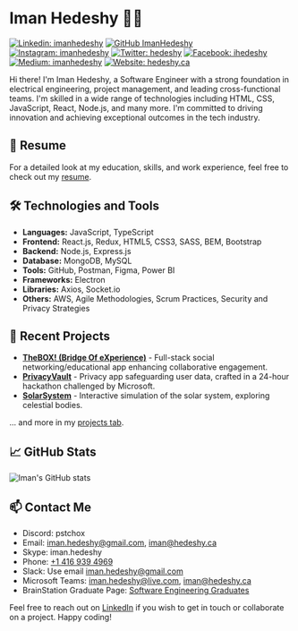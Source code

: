 # Iman Hedeshy :man_technologist:

[![Linkedin: imanhedeshy](https://img.shields.io/badge/-ImanHedeshy-blue?style=flat-square&logo=Linkedin&logoColor=white&link=https://www.linkedin.com/in/imanhedeshy/)](https://www.linkedin.com/in/imanhedeshy/)
[![GitHub ImanHedeshy](https://img.shields.io/github/followers/imanhedeshy?label=follow&style=social)](https://github.com/imanhedeshy)
[![Instagram: imanhedeshy](https://img.shields.io/badge/-imanhedeshy-%23E4405F?style=flat-square&logo=Instagram&logoColor=white&link=https://www.instagram.com/imanhedeshy/)](https://www.instagram.com/imanhedeshy/)
[![Twitter: hedeshy](https://img.shields.io/badge/-hedeshy-%231DA1F2?style=flat-square&logo=Twitter&logoColor=white&link=https://twitter.com/hedeshy)](https://twitter.com/hedeshy)
[![Facebook: ihedeshy](https://img.shields.io/badge/-ihedeshy-%231877F2?style=flat-square&logo=Facebook&logoColor=white&link=https://www.facebook.com/ihedeshy)](https://www.facebook.com/ihedeshy)
[![Medium: imanhedeshy](https://img.shields.io/badge/-imanhedeshy-black?style=flat-square&logo=Medium&logoColor=white&link=https://medium.com/@imanhedeshy)](https://medium.com/@imanhedeshy)
[![Website: hedeshy.ca](https://img.shields.io/badge/Website-hedeshy.ca-brightgreen?style=flat-square)](https://hedeshy.ca)

Hi there! I'm Iman Hedeshy, a Software Engineer with a strong foundation in electrical engineering, project management, and leading cross-functional teams. I'm skilled in a wide range of technologies including HTML, CSS, JavaScript, React, Node.js, and many more. I'm committed to driving innovation and achieving exceptional outcomes in the tech industry.

## :page_facing_up: Resume

For a detailed look at my education, skills, and work experience, feel free to check out my [resume](iman-hedeshy-resume.pdf).

## :hammer_and_wrench: Technologies and Tools
* **Languages:** JavaScript, TypeScript
* **Frontend:** React.js, Redux, HTML5, CSS3, SASS, BEM, Bootstrap
* **Backend:** Node.js, Express.js
* **Database:** MongoDB, MySQL
* **Tools:** GitHub, Postman, Figma, Power BI
* **Frameworks:** Electron
* **Libraries:** Axios, Socket.io
* **Others:** AWS, Agile Methodologies, Scrum Practices, Security and Privacy Strategies

## :seedling: Recent Projects

* [**TheBOX! (Bridge Of eXperience)**](link-to-project) - Full-stack social networking/educational app enhancing collaborative engagement.
* [**PrivacyVault**](link-to-project) - Privacy app safeguarding user data, crafted in a 24-hour hackathon challenged by Microsoft.
* [**SolarSystem**](link-to-project) - Interactive simulation of the solar system, exploring celestial bodies.

... and more in my [projects tab](https://github.com/imanhedeshy?tab=repositories).

## :chart_with_upwards_trend: GitHub Stats

![Iman's GitHub stats](https://github-readme-stats.vercel.app/api?username=imanhedeshy&show_icons=true&hide_title=true)

## :mailbox: Contact Me
* Discord: pstchox
* Email: [iman.hedeshy@gmail.com](mailto:iman.hedeshy@gmail.com), [iman@hedeshy.ca](mailto:iman@hedeshy.ca)
* Skype: iman.hedeshy
* Phone: [+1 416 939 4969](tel:+14169394969)
* Slack: Use email [iman.hedeshy@gmail.com](mailto:iman.hedeshy@gmail.com)
* Microsoft Teams: [iman.hedeshy@live.com](mailto:iman.hedeshy@live.com), [iman@hedeshy.ca](mailto:iman@hedeshy.ca)
* BrainStation Graduate Page: [Software Engineering Graduates](https://brainstation.io/hiring-brainstation-graduates)

Feel free to reach out on [LinkedIn](https://www.linkedin.com/in/imanhedeshy/) if you wish to get in touch or collaborate on a project. Happy coding!
